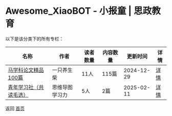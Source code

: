# Awesome_XiaoBOT - 小报童 | 思政教育

以下是该分类下的所有专栏：

| 名称 | 作者 | 读者数量 | 内容数量 | 更新时间 | 详情 |
|------|------|----------|----------|----------|------|
| [马学科论文精品100篇](https://xiaobot.net/p/Marxpaper?refer=0b133df9-27dc-423b-8101-639049001c13) | 一只养生柴 | 11人 | 115篇 |  2024-12-29 | [详情](../data/Marxpaper.md) |
| [青年学习社（共读毛选）](https://xiaobot.net/p/Xiaomodushu?refer=0b133df9-27dc-423b-8101-639049001c13) | 思维导图学习力 | 5人 | 2篇 |  2025-02-11 | [详情](../data/Xiaomodushu.md) |


返回 [首页](../README.md)
